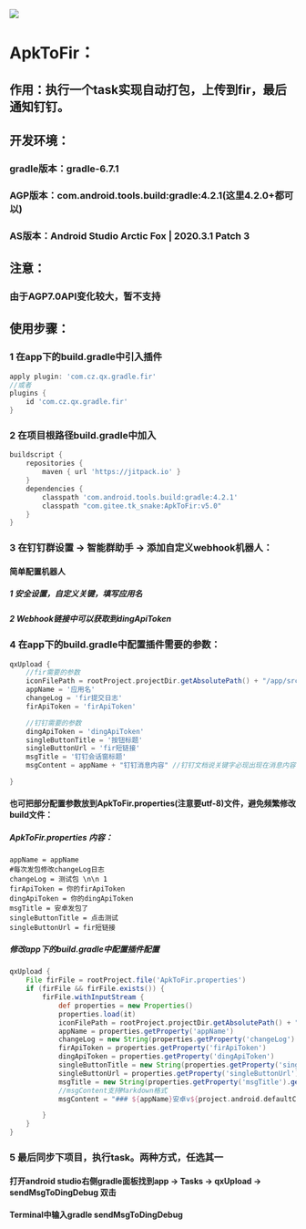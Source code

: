 [![](https://jitpack.io/v/com.gitee.tk_snake/ApkToFir.svg)](https://jitpack.io/#com.gitee.tk_snake/ApkToFir)
# ApkToFir：
## 作用：执行一个task实现自动打包，上传到fir，最后通知钉钉。

## 开发环境：
### gradle版本：gradle-6.7.1
### AGP版本：com.android.tools.build:gradle:4.2.1(这里4.2.0+都可以)
### AS版本：Android Studio Arctic Fox | 2020.3.1 Patch 3

## 注意：
### 由于AGP7.0API变化较大，暂不支持

## 使用步骤：
### 1 在app下的build.gradle中引入插件
```groovy
apply plugin: 'com.cz.qx.gradle.fir'
//或者
plugins {
    id 'com.cz.qx.gradle.fir'
}
```

### 2 在项目根路径build.gradle中加入
```groovy
buildscript {
    repositories {
        maven { url 'https://jitpack.io' }
    }
    dependencies {
        classpath 'com.android.tools.build:gradle:4.2.1'
        classpath "com.gitee.tk_snake:ApkToFir:v5.0"
    }
}
```

### 3 在钉钉群设置 -> 智能群助手 -> 添加自定义webhook机器人：
#### 简单配置机器人
##### 1 安全设置，自定义关键，填写应用名
##### 2 Webhook链接中可以获取到dingApiToken

### 4 在app下的build.gradle中配置插件需要的参数：
```groovy
qxUpload {
    //fir需要的参数
    iconFilePath = rootProject.projectDir.getAbsolutePath() + "/app/src/main/res/mipmap-xhdpi/ic_launcher_round.png"
    appName = '应用名'
    changeLog = 'fir提交日志'
    firApiToken = 'firApiToken'

    //钉钉需要的参数
    dingApiToken = 'dingApiToken'
    singleButtonTitle = '按钮标题'
    singleButtonUrl = 'fir短链接'
    msgTitle = '钉钉会话窗标题'
    msgContent = appName + "钉钉消息内容" //钉钉文档说关键字必现出现在消息内容中才会正常通知，所以这里拼接应用名

}
```
#### 也可把部分配置参数放到ApkToFir.properties(注意要utf-8)文件，避免频繁修改build文件：
##### ApkToFir.properties 内容：
```text
appName = appName
#每次发包修改changeLog日志
changeLog = 测试包 \n\n 1
firApiToken = 你的firApiToken
dingApiToken = 你的dingApiToken
msgTitle = 安卓发包了
singleButtonTitle = 点击测试
singleButtonUrl = fir短链接
```
##### 修改app下的build.gradle中配置插件配置
```groovy
qxUpload {
    File firFile = rootProject.file('ApkToFir.properties')
    if (firFile && firFile.exists()) {
        firFile.withInputStream {
            def properties = new Properties()
            properties.load(it)
            iconFilePath = rootProject.projectDir.getAbsolutePath() + "/app/src/main/res/mipmap-xhdpi/ic_launcher_round.png"
            appName = properties.getProperty('appName')
            changeLog = new String(properties.getProperty('changeLog').getBytes("ISO8859-1"), "utf-8")
            firApiToken = properties.getProperty('firApiToken')
            dingApiToken = properties.getProperty('dingApiToken')
            singleButtonTitle = new String(properties.getProperty('singleButtonTitle').getBytes("ISO8859-1"), "utf-8")
            singleButtonUrl = properties.getProperty('singleButtonUrl')
            msgTitle = new String(properties.getProperty('msgTitle').getBytes("ISO8859-1"), "utf-8")
            //msgContent支持Markdown格式
            msgContent = "### ${appName}安卓v${project.android.defaultConfig.versionName}发布 \n\n 日志：\n\n ${changeLog} \n\n [下载地址](${singleButtonUrl})"

        }
    }
}
```
### 5 最后同步下项目，执行task。两种方式，任选其一
#### 打开android studio右侧gradle面板找到app -> Tasks -> qxUpload -> sendMsgToDingDebug 双击
#### Terminal中输入gradle sendMsgToDingDebug

